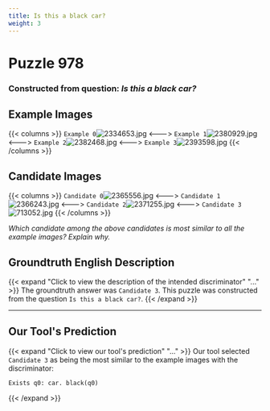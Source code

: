 ```yaml
---
title: Is this a black car?
weight: 3
---
```


# Puzzle 978
### Constructed from question: _Is this a black car?_


## Example Images
{{< columns >}}
`Example 0`![2334653.jpg](/gqa_images/2334653.jpg)
<--->
`Example 1`![2380929.jpg](/gqa_images/2380929.jpg)
<--->
`Example 2`![2382468.jpg](/gqa_images/2382468.jpg)
<--->
`Example 3`![2393598.jpg](/gqa_images/2393598.jpg)
{{< /columns >}}

## Candidate Images
{{< columns >}}
`Candidate 0`![2365556.jpg](/gqa_images/2365556.jpg)
<--->
`Candidate 1`![2366243.jpg](/gqa_images/2366243.jpg)
<--->
`Candidate 2`![2371255.jpg](/gqa_images/2371255.jpg)
<--->
`Candidate 3`![713052.jpg](/gqa_images/713052.jpg)
{{< /columns >}}

*Which candidate among the above candidates is most similar to all the example images? Explain why.*

## Groundtruth English Description

{{< expand "Click to view the description of the intended discriminator" "..." >}}
The groundtruth answer was `Candidate 3`. This puzzle was constructed from the question `Is this a black car?`.
{{< /expand >}}

---

## Our Tool's Prediction

{{< expand "Click to view our tool's prediction" "..." >}}
Our tool selected `Candidate 3` as being the most similar to the example images with the discriminator:
```plaintext
Exists q0: car. black(q0)
```
{{< /expand >}}
